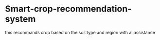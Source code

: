 # Smart-crop-recommendation-system
this recommands crop based on the soil type and region with ai assistance
